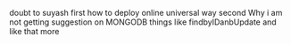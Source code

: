 doubt to suyash 
first how to deploy online universal way 
second Why i am not getting suggestion on MONGODB things like findbyIDanbUpdate and like that more 